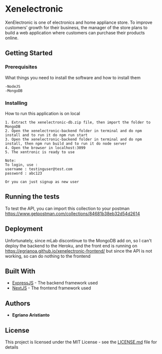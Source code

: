 # Xenelectronic

XenElectronic is one of electronics and home appliance store. To improve customers’ growth for their
business, the manager of the store plans to build a web application where customers can purchase their
products online.

## Getting Started

### Prerequisites

What things you need to install the software and how to install them

```
-NodeJS
-MongoDB
```

### Installing

How to run this application is on local
```
1. Extract the xenelectronic-db.zip file, then import the folder to MongoDB
2. Open the xenelectronic-backend folder in terminal and do npm install and to run it do npm run start
3. Open the xenelectronic-backend folder in terminal and do npm install, then npm run build and to run it do node server
4. Open the browser in localhost:3099
5. The xentronic is ready to use

Note: 
To login, use : 
username : testinguser@test.com
password : abc123

Or you can just signup as new user
```

## Running the tests

To test the API, you can import this collection to your postman
https://www.getpostman.com/collections/84681b38eb32d54d2614

## Deployment

Unfortunately, since mLab discontinue to the MongoDB add on, so I can't deploy the backend to the Heroku, and the front end is running on https://egrianoa.github.io/xenelectronic-frontend/ but since the API is not working, so can do nothing to the frontend

## Built With

* [ExpressJS](https://expressjs.com/) - The backend framework used
* [NextJS](https://nextjs.org/) - The frontend framework used


## Authors

* **Egriano Aristianto**

## License

This project is licensed under the MIT License - see the [LICENSE.md](LICENSE.md) file for details
